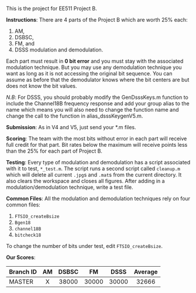 This is the project for EE511 Project B.

**Instructions**: There are 4 parts of the Project B which are worth 25% each:
1. AM, 
2. DSBSC,
3. FM, and
4. DSSS modulation and demodulation. 

Each part must result in **0 bit error** and you must stay with the associated modulation technique. But you may use any demodulation technique you want as long as it is not accessing the original bit sequence. You can assume as before that the demodulator knows where the bit centers are but does not know the bit values. 

_N.B_: For DSSS, you should probably modify the GenDsssKeys.m function to include the Channel18B frequency response and add your group alias to the name which means you will also need to change the function name and change the call to the function in alias_dsssKeygenV5.m.

**Submission**: As in V4 and V5, just send your *.m files. 

**Scoring**: The team with the most bits without error in each part will receive full credit for that part. Bit rates below the maximum will receive points less than the 25% for each part of Project B. 

**Testing**: Every type of modulation and demodulation has a script associated with it to test, `*_test.m`. The script runs a second script called `cleanup.m` which will delete all current `.jpg`s and `.mat`s from the current directory. It also clears the workspace and closes all figures. After adding in a modulation/demodulation technique, write a test file.

**Common Files**: All the modulation and demodulation techniques rely on four common files: 
1. `FTSIO_createBsize`
2. `Bgen18`
3. `channel18B`
4. `bitcheck18`

To change the number of bits under test, edit `FTSIO_createBsize`.

**Our Scores**:

| Branch ID    | AM             | DSBSC         | FM            | DSSS          | Average       |
| :---         |     :---:      |     :---:     |   :---:       |     :---:     |     :---:     |
| MASTER	   | X   	        | 38000 	    | 30000  	    | 30000  	    | 32666         |


